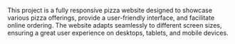 This project is a fully responsive pizza website designed to showcase various pizza offerings, provide a user-friendly interface, and facilitate online ordering. The website adapts seamlessly to different screen sizes, ensuring a great user experience on desktops, tablets, and mobile devices.
